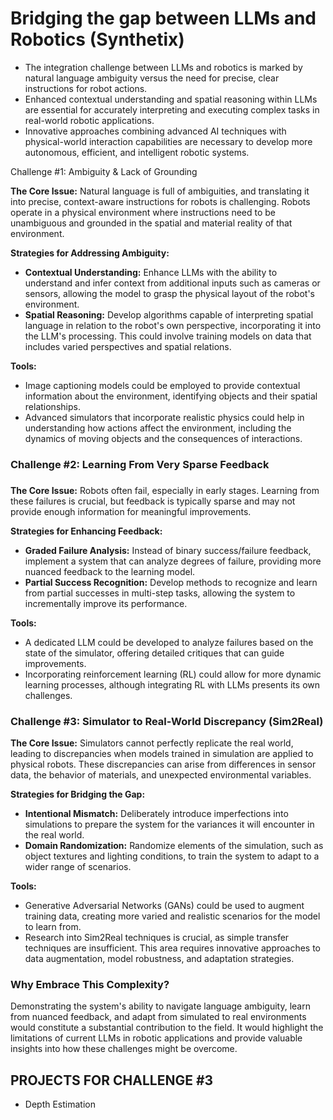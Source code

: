 # Bridging the gap between LLMs and Robotics (Synthetix)

- The integration challenge between LLMs and robotics is marked by natural language ambiguity versus the need for precise, clear instructions for robot actions.
- Enhanced contextual understanding and spatial reasoning within LLMs are essential for accurately interpreting and executing complex tasks in real-world robotic applications.
- Innovative approaches combining advanced AI techniques with physical-world interaction capabilities are necessary to develop more autonomous, efficient, and intelligent robotic systems.


Challenge #1: Ambiguity & Lack of Grounding

**The Core Issue:** Natural language is full of ambiguities, and translating it into precise, context-aware instructions for robots is challenging. Robots operate in a physical environment where instructions need to be unambiguous and grounded in the spatial and material reality of that environment.

**Strategies for Addressing Ambiguity:**

- **Contextual Understanding:** Enhance LLMs with the ability to understand and infer context from additional inputs such as cameras or sensors, allowing the model to grasp the physical layout of the robot's environment.
- **Spatial Reasoning:** Develop algorithms capable of interpreting spatial language in relation to the robot's own perspective, incorporating it into the LLM's processing. This could involve training models on data that includes varied perspectives and spatial relations.

**Tools:**

- Image captioning models could be employed to provide contextual information about the environment, identifying objects and their spatial relationships.
- Advanced simulators that incorporate realistic physics could help in understanding how actions affect the environment, including the dynamics of moving objects and the consequences of interactions.

### Challenge #2: Learning From Very Sparse Feedback

### 

**The Core Issue:** Robots often fail, especially in early stages. Learning from these failures is crucial, but feedback is typically sparse and may not provide enough information for meaningful improvements.

**Strategies for Enhancing Feedback:**

- **Graded Failure Analysis:** Instead of binary success/failure feedback, implement a system that can analyze degrees of failure, providing more nuanced feedback to the learning model.
- **Partial Success Recognition:** Develop methods to recognize and learn from partial successes in multi-step tasks, allowing the system to incrementally improve its performance.

**Tools:**

- A dedicated LLM could be developed to analyze failures based on the state of the simulator, offering detailed critiques that can guide improvements.
- Incorporating reinforcement learning (RL) could allow for more dynamic learning processes, although integrating RL with LLMs presents its own challenges.

### Challenge #3: Simulator to Real-World Discrepancy (Sim2Real)

**The Core Issue:** Simulators cannot perfectly replicate the real world, leading to discrepancies when models trained in simulation are applied to physical robots. These discrepancies can arise from differences in sensor data, the behavior of materials, and unexpected environmental variables.

**Strategies for Bridging the Gap:**

- **Intentional Mismatch:** Deliberately introduce imperfections into simulations to prepare the system for the variances it will encounter in the real world.
- **Domain Randomization:** Randomize elements of the simulation, such as object textures and lighting conditions, to train the system to adapt to a wider range of scenarios.

**Tools:**

- Generative Adversarial Networks (GANs) could be used to augment training data, creating more varied and realistic scenarios for the model to learn from.
- Research into Sim2Real techniques is crucial, as simple transfer techniques are insufficient. This area requires innovative approaches to data augmentation, model robustness, and adaptation strategies.

### Why Embrace This Complexity?

Demonstrating the system's ability to navigate language ambiguity, learn from nuanced feedback, and adapt from simulated to real environments would constitute a substantial contribution to the field. It would highlight the limitations of current LLMs in robotic applications and provide valuable insights into how these challenges might be overcome.

## PROJECTS FOR CHALLENGE #3

- Depth Estimation
